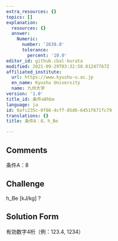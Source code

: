 ```yaml
---
extra_resources: {}
topics: []
explanation:
  resources: {}
  answer:
    Numeric:
      number: '2639.0'
      tolerance:
        percent: '10.0'
editor_id: github.cbal-kurata
modified: 2021-09-29T03:32:58.01247767Z
affiliated_institute:
  url: https://www.kyushu-u.ac.jp
  en_name: Kyushu University
  name: 九州大学
version: '1.0'
title_id: 条件a8hbe
language: ja
id: 6afc235c-0f86-4cff-85d6-6451f671fc79
translations: {}
title: 条件A：8，h_Be

---
```


## Comments
条件A：8

## Challenge
h_Be [kJ/kg] ?

## Solution Form
有効数字4桁（例：123.4,  1234）




